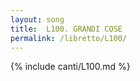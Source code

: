 ```yaml
---
layout: song
title:  L100. GRANDI COSE
permalink: /libretto/L100/
---
```

{% include canti/L100.md %}   